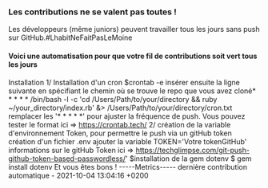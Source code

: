 ### Les contributions ne se valent pas toutes !
Les développeurs (même juniors) peuvent travailler tous les jours sans push sur GitHub.#LhabitNeFaitPasLeMoine
#### Voici une automatisation pour que votre fil de contributions soit vert tous les jours 
Installation 
1/ Installation d'un cron 
$crontab -e 
 insérer ensuite la ligne suivante en spécifiant le chemin où se trouve le repo que vous avez cloné* * * * * /bin/bash -l -c 'cd /Users/Path/to/your/directory && ruby ~/your_directory/index.rb' &> /Users/Path/to/your/directory/cron.txt
 remplacer les '* * * * *' pour ajuster la fréquence de push. Vous pouvez tester le format ici => https://crontab.tech/
2/ création de la variable d'environnement Token, pour permettre le push via un gitHub token
création d'un fichier .env
 ajouter la variable TOKEN='Votre tokenGitHub'
 informations sur le gitHub Token ici => https://techglimpse.com/git-push-github-token-based-passwordless/'
 $installation de la gem dotenv
 $ gem install dotenv
 Et vous êtes bons ! 
 -----Metrics-----
dernière contribution automatique - 2021-10-04 13:04:16 +0200